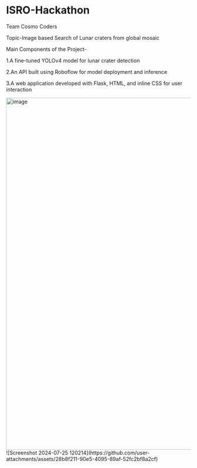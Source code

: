 # ISRO-Hackathon
Team Cosmo Coders

Topic-Image based Search of Lunar craters from global mosaic

Main Components of the Project-

1.A fine-tuned YOLOv4 model for lunar crater detection

2.An API built using Roboflow for model deployment and inference

3.A web application developed with Flask, HTML, and inline CSS for user interaction

<img width="960" alt="image" src="https://github.com/user-attachments/assets/33afdd10-1183-48a7-9f53-618ba3016742">
![Screenshot 2024-07-25 120214](https://github.com/user-attachments/assets/28b8f211-90e5-4095-89af-52fc2bf8a2cf)

